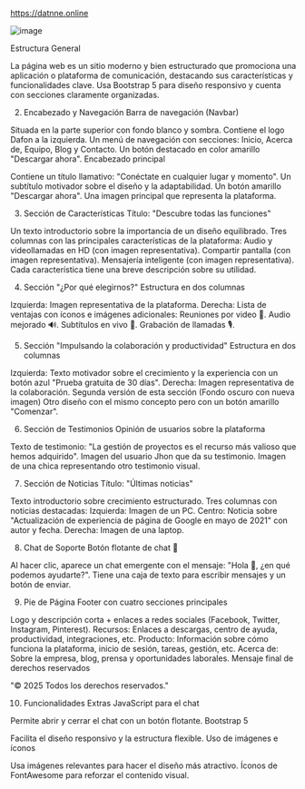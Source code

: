 https://datnne.online

![image](https://github.com/user-attachments/assets/eecde3f8-089f-4613-a68c-d680d720929f)

 
 
 

 
 
 
 Estructura General


La página web es un sitio moderno y bien estructurado que promociona una aplicación o plataforma de comunicación, destacando sus características y funcionalidades clave. Usa Bootstrap 5 para diseño responsivo y cuenta con secciones claramente organizadas.

2. Encabezado y Navegación
 Barra de navegación (Navbar)

Situada en la parte superior con fondo blanco y sombra.
Contiene el logo Dafon a la izquierda.
Un menú de navegación con secciones: Inicio, Acerca de, Equipo, Blog y Contacto.
Un botón destacado en color amarillo "Descargar ahora".
 Encabezado principal

Contiene un título llamativo: "Conéctate en cualquier lugar y momento".
Un subtítulo motivador sobre el diseño y la adaptabilidad.
Un botón amarillo "Descargar ahora".
Una imagen principal que representa la plataforma.


3. Sección de Características
 Título: "Descubre todas las funciones"

Un texto introductorio sobre la importancia de un diseño equilibrado.
Tres columnas con las principales características de la plataforma:
Audio y videollamadas en HD (con imagen representativa).
Compartir pantalla (con imagen representativa).
Mensajería inteligente (con imagen representativa).
Cada característica tiene una breve descripción sobre su utilidad.


4. Sección "¿Por qué elegirnos?"
 Estructura en dos columnas

Izquierda: Imagen representativa de la plataforma.
Derecha: Lista de ventajas con íconos e imágenes adicionales:
Reuniones por video 🎥.
Audio mejorado 🔊.
Subtítulos en vivo 📝.
Grabación de llamadas 🎙️.


5. Sección "Impulsando la colaboración y productividad"
 Estructura en dos columnas

Izquierda: Texto motivador sobre el crecimiento y la experiencia con un botón azul "Prueba gratuita de 30 días".
Derecha: Imagen representativa de la colaboración.
 Segunda versión de esta sección (Fondo oscuro con nueva imagen)
Otro diseño con el mismo concepto pero con un botón amarillo "Comenzar".


6. Sección de Testimonios
 Opinión de usuarios sobre la plataforma

Texto de testimonio: "La gestión de proyectos es el recurso más valioso que hemos adquirido".
Imagen del usuario Jhon que da su testimonio.
Imagen de una chica representando otro testimonio visual.


7. Sección de Noticias
 Título: "Últimas noticias"

Texto introductorio sobre crecimiento estructurado.
Tres columnas con noticias destacadas:
Izquierda: Imagen de un PC.
Centro: Noticia sobre "Actualización de experiencia de página de Google en mayo de 2021" con autor y fecha.
Derecha: Imagen de una laptop.


8. Chat de Soporte
 Botón flotante de chat 💬

Al hacer clic, aparece un chat emergente con el mensaje: "Hola 👋, ¿en qué podemos ayudarte?".
Tiene una caja de texto para escribir mensajes y un botón de enviar.


9. Pie de Página
 Footer con cuatro secciones principales

Logo y descripción corta + enlaces a redes sociales (Facebook, Twitter, Instagram, Pinterest).
Recursos: Enlaces a descargas, centro de ayuda, productividad, integraciones, etc.
Producto: Información sobre cómo funciona la plataforma, inicio de sesión, tareas, gestión, etc.
Acerca de: Sobre la empresa, blog, prensa y oportunidades laborales.
 Mensaje final de derechos reservados

"© 2025 Todos los derechos reservados."

10. Funcionalidades Extras
 JavaScript para el chat

Permite abrir y cerrar el chat con un botón flotante.
 Bootstrap 5

Facilita el diseño responsivo y la estructura flexible.
Uso de imágenes e íconos

Usa imágenes relevantes para hacer el diseño más atractivo.
Íconos de FontAwesome para reforzar el contenido visual.

